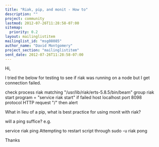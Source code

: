 ```yaml
---
title: "Riak, pip, and monit - How to"
description: ""
project: community
lastmod: 2012-07-26T11:28:58-07:00
sitemap:
  priority: 0.2
layout: mailinglistitem
mailinglist_id: "msg08085"
author_name: "David Montgomery"
project_section: "mailinglistitem"
sent_date: 2012-07-26T11:28:58-07:00
---
```



Hi,

I tried the below for testing to see if riak was running on a node but
I get connection failed.

check process riak matching "/usr/lib/riak/erts-5.8.5/bin/beam"
 group riak
 start program = "service riak start"
 if failed host localhost port 8098
 protocol HTTP request "/" then alert

What in lieu of a pip, what is best practice for using monit with riak?

will a ping suffice? e.g.

service riak ping
Attempting to restart script through sudo -u riak
pong


Thanks

